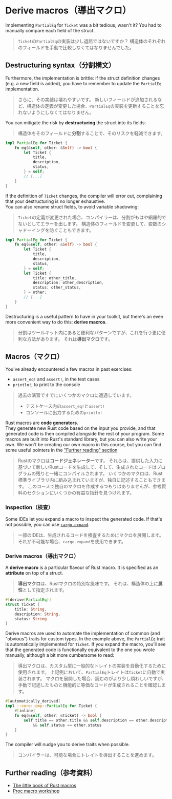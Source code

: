 # Derive macros（導出マクロ）

Implementing `PartialEq` for `Ticket` was a bit tedious, wasn't it?
You had to manually compare each field of the struct.

> `Ticket`の`PartialEq`の実装は少し退屈ではないですか？
> 構造体のそれぞれのフィールドを手動で比較しなくてはなりませんでした。

## Destructuring syntax（分割構文）

Furthermore, the implementation is brittle: if the struct definition changes
(e.g. a new field is added), you have to remember to update the `PartialEq` implementation.

> さらに、その実装は壊れやすいです。
> 新しいフィールドが追加されるなど、構造体の定義が変更した場合、`PartialEq`の実装を更新することを忘れないようにしなくてはなりません。

You can mitigate the risk by **destructuring** the struct into its fields:

> 構造体をそのフィールドに**分割**することで、そのリスクを軽減できます。

```rust
impl PartialEq for Ticket {
    fn eq(&self, other: &Self) -> bool {
        let Ticket {
            title,
            description,
            status,
        } = self;
        // [...]
    }
}
```

If the definition of `Ticket` changes, the compiler will error out, complaining that your
destructuring is no longer exhaustive.\
You can also rename struct fields, to avoid variable shadowing:

> `Ticket`の定義が変更された場合、コンパイラーは、分割がもはや網羅的でないとしてエラーを出します。
> 構造体のフィールドを変更して、変数のシャドーイングを防ぐこともできます。

```rust
impl PartialEq for Ticket {
    fn eq(&self, other: &Self) -> bool {
        let Ticket {
            title,
            description,
            status,
        } = self;
        let Ticket {
            title: other_title,
            description: other_description,
            status: other_status,
        } = other;
        // [...]
    }
}
```

Destructuring is a useful pattern to have in your toolkit, but
there's an even more convenient way to do this: **derive macros**.

> 分割はツールキット内にあると便利なパターンですが、これを行う更に便利な方法があります。
> それは**導出マクロ**です。

## Macros（マクロ）

You've already encountered a few macros in past exercises:

- `assert_eq!` and `assert!`, in the test cases
- `println!`, to print to the console

> 過去の演習ですでにいくつかのマクロに遭遇しています。
>
> - テストケース内の`assert_eq!`と`assert!`
> - コンソールに出力するための`println!`

Rust macros are **code generators**.\
They generate new Rust code based on the input you provide, and that generated code is then compiled alongside
the rest of your program. Some macros are built into Rust's standard library, but you can also
write your own. We won't be creating our own macro in this course, but you can find some useful
pointers in the ["Further reading" section](#further-reading参考資料)

> Rustのマクロは**コードジェネレーター**です。
> それらは、提供した入力に基づいて新しいRustコードを生成して、そして、生成されたコードはプログラムの残りと一緒にコンパイルされます。
> いくつかのマクロは、Rust標準ライブラリ内に組み込まれていますが、独自に記述することもできます。
> このコースで独自のマクロを作成するつもりはありませんが、参考資料のセクションにいくつかの有益な指針を見つけれます。

### Inspection（検査）

Some IDEs let you expand a macro to inspect the generated code. If that's not possible, you can use
[`cargo-expand`](https://github.com/dtolnay/cargo-expand).

> 一部のIDEは、生成されるコードを検査するためにマクロを展開します。
> それが不可能な場合、`cargo-expand`を使用できます。

### Derive macros（導出マクロ）

A **derive macro** is a particular flavour of Rust macro. It is specified as an **attribute** on top of a struct.

> **導出マクロ**は、Rustマクロの特別な風味です。
> それは、構造体の上に**属性**として指定されます。

```rust
#[derive(PartialEq)]
struct Ticket {
    title: String,
    description: String,
    status: String
}
```

Derive macros are used to automate the implementation of common (and "obvious") traits for custom types.
In the example above, the `PartialEq` trait is automatically implemented for `Ticket`.
If you expand the macro, you'll see that the generated code is functionally equivalent to the one you wrote manually,
although a bit more cumbersome to read:

> 導出マクロは、カスタム型に一般的なトレイトの実装を自動化するために使用されます。
> 上記例において、`PartialEq`トレイトは`Ticket`に自動で実装されます。
> マクロを展開した場合、読むのがより少し煩わしいですが、手動で記述したものと機能的に等価なコードが生成されることを確認します。

```rust
#[automatically_derived]
impl ::core::cmp::PartialEq for Ticket {
    #[inline]
    fn eq(&self, other: &Ticket) -> bool {
        self.title == other.title && self.description == other.description
            && self.status == other.status
    }
}
```

The compiler will nudge you to derive traits when possible.

> コンパイラーは、可能な場合にトレイトを導出することを進めます。

## Further reading（参考資料）

- [The little book of Rust macros](https://veykril.github.io/tlborm/)
- [Proc macro workshop](https://github.com/dtolnay/proc-macro-workshop)
